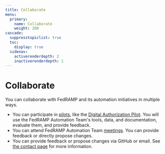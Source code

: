 ```yaml
---
title: Collaborate
menu:
  primary:
    name: Collaborate
    weight: 200
cascade:
  suppresstopiclist: true
  toc:
    display: true
  sidenav:
    activerenderdepth: 2
    inactiverenderdepth: 1
---
```

# Collaborate

You can collaborate with FedRAMP and its automation initiatives in multiple ways.

- You can participate in [pilots](https://www.fedramp.gov/updates/pilots/), like the [Digital Authorization Pilot](https://www.fedramp.gov/updates/pilots/digital-authorization-package/). You will use the FedRAMP Automation Team's tools, data, and documentation, evaluate them, and provide feedback.
- You can attend FedRAMP Automation Team [meetings](./meetings/). You can provide feedback or directly propose changes.
- You can provide feedback or propose changes via GitHub or email. See [the contact page](../contact/) for more information.
